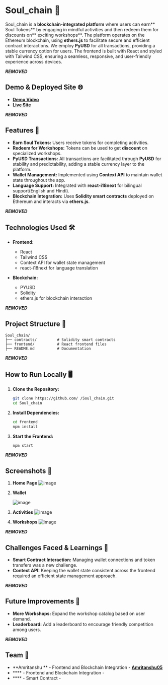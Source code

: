 # **Soul_chain 🎯**  
Soul_chain is a **blockchain-integrated platform** where users can earn** Soul Tokens** by engaging in mindful activities and then redeem them for discounts on** exciting workshops**. The platform operates on the Ethereum blockchain, using **ethers.js** to facilitate secure and efficient contract interactions. We employ **PyUSD** for all transactions, providing a stable currency option for users. The frontend is built with React and styled with Tailwind CSS, ensuring a seamless, responsive, and user-friendly experience across devices.

***REMOVED***

## **Demo & Deployed Site 🌐**  
- **[Demo Video](https://www.loom.com/share/ef1fa5de51c94bd0868c71f94e206632?sid=a2d206b3-a709-40d4-9564-992e5b01a124)**
- **[Live Site](https://mind-chain.vercel.app/)**

***REMOVED***

## **Features 🚀**  
- **Earn Soul Tokens:** Users receive tokens for completing activities.  
- **Redeem for Workshops:** Tokens can be used to get **discount** on specialized workshops.
- **PyUSD Transactions:** All transactions are facilitated through **PyUSD** for stability and predictability, adding a stable currency layer to the platform.
- **Wallet Management:** Implemented using **Context API** to maintain wallet state throughout the app.  
- **Language Support:** Integrated with **react-i18next** for bilingual support(English and Hindi).  
- **Blockchain Integration:** Uses **Solidity smart contracts** deployed on Ethereum and interacts via **ethers.js**.  

***REMOVED***

## **Technologies Used 🛠️**  
- **Frontend:**  
  - React  
  - Tailwind CSS  
  - Context API for wallet state management  
  - react-i18next for language translation  

- **Blockchain:**
  - PYUSD
  - Solidity  
  - ethers.js for blockchain interaction  

***REMOVED***

## **Project Structure 📂**  
```plaintext
Soul_chain/
├── contracts/         # Solidity smart contracts
├── frontend/          # React frontend files
├── README.md          # Documentation
```

***REMOVED***

## **How to Run Locally 🖥️**  

1. **Clone the Repository:**  
   ```bash
   git clone https://github.com/ /Soul_chain.git
   cd Soul_chain
   
2. **Install Dependencies:**  
   ```bash
   cd frontend
   npm install

3. **Start the Frontend:**  
   ```bash
   npm start

***REMOVED***

## **Screenshots 📸**

1. **Home Page**
   ![image](https://github.com/user-attachments/assets/656ef89c-41db-4f55-bb13-5421b2f894e7)

2. **Wallet**

   ![image](https://github.com/user-attachments/assets/b3bdc384-02c7-493c-ab82-94061f553c77)

4. **Activities**
   ![image](https://github.com/user-attachments/assets/49e800a9-7ef8-4504-b9c4-fd0f39d824fc)

5. **Workshops**
   ![image](https://github.com/user-attachments/assets/5290ff10-1bed-4e6b-b4d0-e73cfd2df857)

***REMOVED***

## **Challenges Faced & Learnings 🧠**
- **Smart Contract Interaction:** Managing wallet connections and token transfers was a new challenge.
- **Context API:** Keeping the wallet state consistent across the frontend required an efficient state management approach.

***REMOVED***

## **Future Improvements 🌱**
- **More Workshops:** Expand the workshop catalog based on user demand.
- **Leaderboard:** Add a leaderboard to encourage friendly competition among users.

***REMOVED***

## **Team 👥**
- **Amritanshu ** - Frontend and Blockchain Integration - **[Amritanshu05](https://github.com/Amritanshu05)**
- **** - Frontend and Blockchain Integration - **[ ](https://github.com/ )**
- **** - Smart Contract - **[ ]( )**




